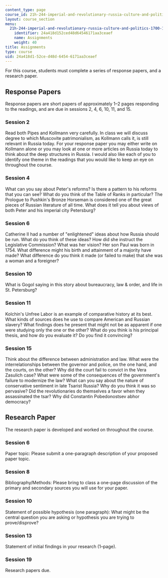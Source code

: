 ```yaml
---
content_type: page
course_id: 21h-244-imperial-and-revolutionary-russia-culture-and-politics-1700-1917-fall-2012
layout: course_section
menu:
  21h-244-imperial-and-revolutionary-russia-culture-and-politics-1700-1917-fall-2012:
    identifier: 24a418d152ced48d64546171aa3ceaef
    name: Assignments
    weight: 40
title: Assignments
type: course
uid: 24a418d1-52ce-d48d-6454-6171aa3ceaef
---
```


For this course, students must complete a series of response papers, and a research paper.

Response Papers
---------------

Response papers are short papers of approximately 1–2 pages responding to the readings, and are due in sessions 2, 4, 6, 10, 11, and 15.

### Session 2

Read both Pipes and Kollmann very carefully. In class we will discuss degree to which Muscovite patrimonialism, as Kollmann calls it, is still relevant in Russia today. For your response paper you may either write on Kollmann alone or you may look at one or more articles on Russia today to think about the deep structures in Russia. I would also like each of you to identify one theme in the readings that you would like to keep an eye on throughout the course.

### Session 4

What can you say about Peter's reforms? Is there a pattern to his reforms that you can see? What do you think of the Table of Ranks in particular? The Prologue to Pushkin's Bronze Horseman is considered one of the great pieces of Russian literature of all time. What does it tell you about views of both Peter and his imperial city Petersburg?

### Session 6

Catherine II had a number of "enlightened" ideas about how Russia should be run. What do you think of these ideas? How did she instruct the Legislative Commission? What was her vision? Her son Paul was born in 1754. What difference might his birth and attainment of a majority have made? What difference do you think it made (or failed to make) that she was a woman and a foreigner?

### Session 10

What is Gogol saying in this story about bureaucracy, law & order, and life in St. Petersburg?

### Session 11

Kolchin's Unfree Labor is an example of comparative history at its best. What kinds of sources does he use to compare American and Russian slavery? What findings does he present that might not be as apparent if one were studying only the one or the other? What do you think is his principal thesis, and how do you evaluate it? Do you find it convincing?

### Session 15

Think about the difference between administration and law. What were the interrelationships between the governor and police, on the one hand, and the courts, on the other? Why did the court fail to convict in the Vera Zasulich case? What were some of the consequences of the government's failure to modernize the law? What can you say about the nature of conservative sentiment in late Tsarist Russia? Why do you think it was so pervasive? Did the revolutionaries do themselves a favor when they assassinated the tsar? Why did Constantin Pobedonostsev abhor democracy?

Research Paper
--------------

The research paper is developed and worked on throughout the course.

### Session 6

Paper topic: Please submit a one-paragraph description of your proposed paper topic.

### Session 8

Bibliography/Methods: Please bring to class a one-page discussion of the primary and secondary sources you will use for your paper.

### Session 10

Statement of possible hypothesis (one paragraph): What might be the central question you are asking or hypothesis you are trying to prove/disprove?

### Session 13

Statement of initial findings in your research (1–page).

### Session 19

Research papers due.